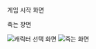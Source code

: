 <p>게임 시작 화면</p>   <p>죽는 장면</p>

![캐릭터 선택 화면](https://github.com/springhana/mygallag/assets/97121074/955e9bb3-b4ea-42af-a05e-09c709b71a70) ![죽는 화면](https://github.com/springhana/mygallag/assets/97121074/e04878e8-6625-4ccc-a0d5-af20a96fd84d)
